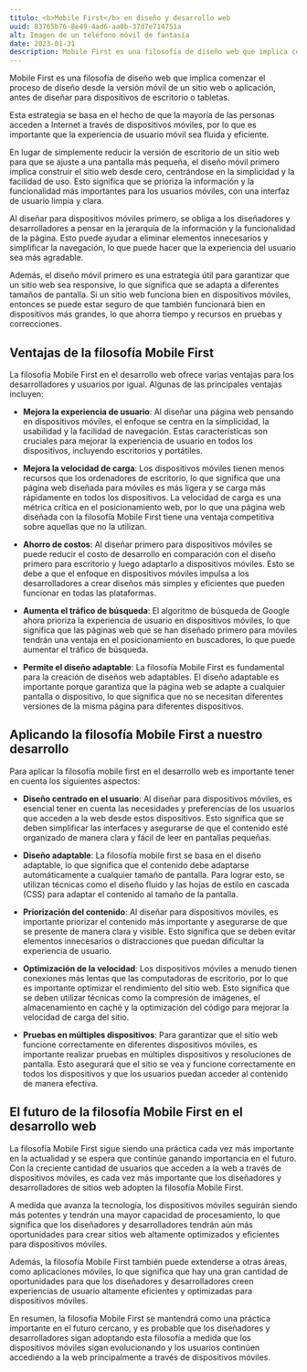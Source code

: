```yaml
---
titulo: <b>Mobile First</b> en diseño y desarrollo web
uuid: 83765b76-8e49-4ad6-aa0b-37d7e714751a
alt: Imagen de un teléfono móvil de fantasía
date: 2023-01-31
description: Mobile First es una filosofía de diseño web que implica comenzar el proceso de diseño desde la versión móvil de un sitio web, antes de diseñar para dispositivos de escritorio o tabletas.
---
```


Mobile First es una filosofía de diseño web que implica comenzar el proceso de diseño desde la versión móvil de un sitio web o aplicación, antes de diseñar para dispositivos de escritorio o tabletas.

Esta estrategia se basa en el hecho de que la mayoría de las personas acceden a Internet a través de dispositivos móviles, por lo que es importante que la experiencia de usuario móvil sea fluida y eficiente.

En lugar de simplemente reducir la versión de escritorio de un sitio web para que se ajuste a una pantalla más pequeña, el diseño móvil primero implica construir el sitio web desde cero, centrándose en la simplicidad y la facilidad de uso. Esto significa que se prioriza la información y la funcionalidad más importantes para los usuarios móviles, con una interfaz de usuario limpia y clara.

Al diseñar para dispositivos móviles primero, se obliga a los diseñadores y desarrolladores a pensar en la jerarquía de la información y la funcionalidad de la página. Esto puede ayudar a eliminar elementos innecesarios y simplificar la navegación, lo que puede hacer que la experiencia del usuario sea más agradable.

Además, el diseño móvil primero es una estrategia útil para garantizar que un sitio web sea responsive, lo que significa que se adapta a diferentes tamaños de pantalla. Si un sitio web funciona bien en dispositivos móviles, entonces se puede estar seguro de que también funcionará bien en dispositivos más grandes, lo que ahorra tiempo y recursos en pruebas y correcciones.

## Ventajas de la filosofía Mobile First

La filosofía Mobile First en el desarrollo web ofrece varias ventajas para los desarrolladores y usuarios por igual. Algunas de las principales ventajas incluyen:

- **Mejora la experiencia de usuario**: Al diseñar una página web pensando en dispositivos móviles, el enfoque se centra en la simplicidad, la usabilidad y la facilidad de navegación. Estas características son cruciales para mejorar la experiencia de usuario en todos los dispositivos, incluyendo escritorios y portátiles.

- **Mejora la velocidad de carga**: Los dispositivos móviles tienen menos recursos que los ordenadores de escritorio, lo que significa que una página web diseñada para móviles es más ligera y se carga más rápidamente en todos los dispositivos. La velocidad de carga es una métrica crítica en el posicionamiento web, por lo que una página web diseñada con la filosofía Mobile First tiene una ventaja competitiva sobre aquellas que no la utilizan.

- **Ahorro de costos**: Al diseñar primero para dispositivos móviles se puede reducir el costo de desarrollo en comparación con el diseño primero para escritorio y luego adaptarlo a dispositivos móviles. Esto se debe a que el enfoque en dispositivos móviles impulsa a los desarrolladores a crear diseños más simples y eficientes que pueden funcionar en todas las plataformas.

- **Aumenta el tráfico de búsqueda**: El algoritmo de búsqueda de Google ahora prioriza la experiencia de usuario en dispositivos móviles, lo que significa que las páginas web que se han diseñado primero para móviles tendrán una ventaja en el posicionamiento en buscadores, lo que puede aumentar el tráfico de búsqueda.

- **Permite el diseño adaptable**: La filosofía Mobile First es fundamental para la creación de diseños web adaptables. El diseño adaptable es importante porque garantiza que la página web se adapte a cualquier pantalla o dispositivo, lo que significa que no se necesitan diferentes versiones de la misma página para diferentes dispositivos.

## Aplicando la filosofía Mobile First a nuestro desarrollo

Para aplicar la filosofía mobile first en el desarrollo web es importante tener en cuenta los siguientes aspectos:

- **Diseño centrado en el usuario**: Al diseñar para dispositivos móviles, es esencial tener en cuenta las necesidades y preferencias de los usuarios que acceden a la web desde estos dispositivos. Esto significa que se deben simplificar las interfaces y asegurarse de que el contenido esté organizado de manera clara y fácil de leer en pantallas pequeñas.

- **Diseño adaptable**: La filosofía mobile first se basa en el diseño adaptable, lo que significa que el contenido debe adaptarse automáticamente a cualquier tamaño de pantalla. Para lograr esto, se utilizan técnicas como el diseño fluido y las hojas de estilo en cascada (CSS) para adaptar el contenido al tamaño de la pantalla.

- **Priorización del contenido**: Al diseñar para dispositivos móviles, es importante priorizar el contenido más importante y asegurarse de que se presente de manera clara y visible. Esto significa que se deben evitar elementos innecesarios o distracciones que puedan dificultar la experiencia de usuario.

- **Optimización de la velocidad**: Los dispositivos móviles a menudo tienen conexiones más lentas que las computadoras de escritorio, por lo que es importante optimizar el rendimiento del sitio web. Esto significa que se deben utilizar técnicas como la compresión de imágenes, el almacenamiento en caché y la optimización del código para mejorar la velocidad de carga del sitio.

- **Pruebas en múltiples dispositivos**: Para garantizar que el sitio web funcione correctamente en diferentes dispositivos móviles, es importante realizar pruebas en múltiples dispositivos y resoluciones de pantalla. Esto asegurará que el sitio se vea y funcione correctamente en todos los dispositivos y que los usuarios puedan acceder al contenido de manera efectiva.

## El futuro de la filosofía Mobile First en el desarrollo web

La filosofía Mobile First sigue siendo una práctica cada vez más importante en la actualidad y se espera que continúe ganando importancia en el futuro. Con la creciente cantidad de usuarios que acceden a la web a través de dispositivos móviles, es cada vez más importante que los diseñadores y desarrolladores de sitios web adopten la filosofía Mobile First.

A medida que avanza la tecnología, los dispositivos móviles seguirán siendo más potentes y tendrán una mayor capacidad de procesamiento, lo que significa que los diseñadores y desarrolladores tendrán aún más oportunidades para crear sitios web altamente optimizados y eficientes para dispositivos móviles.

Además, la filosofía Mobile First también puede extenderse a otras áreas, como aplicaciones móviles, lo que significa que hay una gran cantidad de oportunidades para que los diseñadores y desarrolladores creen experiencias de usuario altamente eficientes y optimizadas para dispositivos móviles.

En resumen, la filosofía Mobile First se mantendrá como una práctica importante en el futuro cercano, y es probable que los diseñadores y desarrolladores sigan adoptando esta filosofía a medida que los dispositivos móviles sigan evolucionando y los usuarios continúen accediendo a la web principalmente a través de dispositivos móviles.
